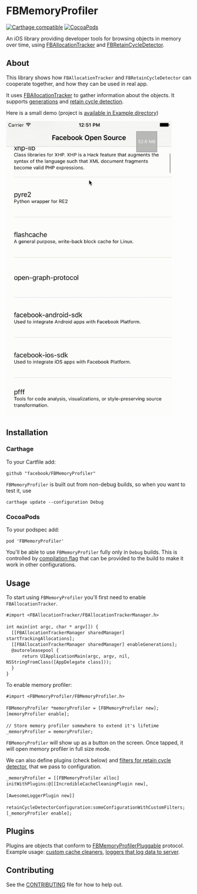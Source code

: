 # FBMemoryProfiler
[![Carthage compatible](https://img.shields.io/badge/Carthage-compatible-4BC51D.svg?style=flat)](https://github.com/Carthage/Carthage)
[![CocoaPods](https://img.shields.io/cocoapods/v/FBMemoryProfiler.svg?maxAge=2592000)]()


An iOS library providing developer tools for browsing objects in memory over time, using [FBAllocationTracker](https://github.com/facebook/FBAllocationTracker) and [FBRetainCycleDetector](https://github.com/facebook/FBRetainCycleDetector).

## About

This library shows how `FBAllocationTracker` and `FBRetainCycleDetector` can cooperate together, and how they can be used in real app.

It uses [FBAllocationTracker](https://github.com/facebook/FBAllocationTracker) to gather information about the objects. 
It supports [generations](https://github.com/facebook/FBAllocationTracker#generations) and [retain cycle detection](https://github.com/facebook/FBRetainCycleDetector).

Here is a small demo (project is [available in Example directory](Example/))

<img src="Example/Images/Example2.gif" width=450/>

## Installation

### Carthage

To your Cartfile add: 

    github "facebook/FBMemoryProfiler"

`FBMemoryProfiler` is built out from non-debug builds, so when you want to test it, use 

    carthage update --configuration Debug

### CocoaPods

To your podspec add:

    pod 'FBMemoryProfiler'

You'll be able to use `FBMemoryProfiler` fully only in `Debug` builds. This is controlled by [compilation flag](FBMemoryProfiler/FBMemoryProfiler.h#L29) that can be provided to the build to make it work in other configurations.

## Usage

To start using `FBMemoryProfiler` you'll first need to enable `FBAllocationTracker`.

```objc
#import <FBAllocationTracker/FBAllocationTrackerManager.h>

int main(int argc, char * argv[]) {
  [[FBAllocationTrackerManager sharedManager] startTrackingAllocations];
  [[FBAllocationTrackerManager sharedManager] enableGenerations];
  @autoreleasepool {
      return UIApplicationMain(argc, argv, nil, NSStringFromClass([AppDelegate class]));
  }
}
```

To enable memory profiler:

```objc
#import <FBMemoryProfiler/FBMemoryProfiler.h>

FBMemoryProfiler *memoryProfiler = [FBMemoryProfiler new];
[memoryProfiler enable];

// Store memory profiler somewhere to extend it's lifetime
_memoryProfiler = memoryProfiler;
```

`FBMemoryProfiler` will show up as a button on the screen. Once tapped, it will open memory profiler in full size mode.

We can also define plugins (check below) and [filters for retain cycle detector](https://github.com/facebook/FBRetainCycleDetector#filters), that we pass to configuration.

```objc
_memoryProfiler = [[FBMemoryProfiler alloc] initWithPlugins:@[[IncredibleCacheCleaningPlugin new],
                                                              [AwesomeLoggerPlugin new]]
                           retainCycleDetectorConfiguration:someConfigurationWithCustomFilters;
[_memoryProfiler enable];
```

## Plugins

Plugins are objects that conform to [FBMemoryProfilerPluggable](FBMemoryProfiler/Options/FBMemoryProfilerPluggable.h) protocol. Example usage: [custom cache cleaners](Example/ExampleApp/CacheCleanerPlugin.h), [loggers that log data to server](Example/ExampleApp/RetainCycleLoggerPlugin.h).

## Contributing
See the [CONTRIBUTING](CONTRIBUTING.md) file for how to help out.
